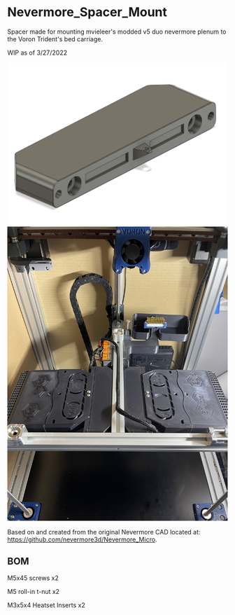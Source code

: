 # Nevermore_Spacer_Mount
Spacer made for mounting mvieleer's modded v5 duo nevermore plenum to the Voron Trident's bed carriage.

WIP as of 3/27/2022

<img src="nevermore_spacer.png" width="800">

<img src= "nevermore_spacer_installed.jpg" width="800">

Based on and created from the original Nevermore CAD located at: https://github.com/nevermore3d/Nevermore_Micro.

## BOM

M5x45 screws x2

M5 roll-in t-nut x2

M3x5x4 Heatset Inserts x2 
